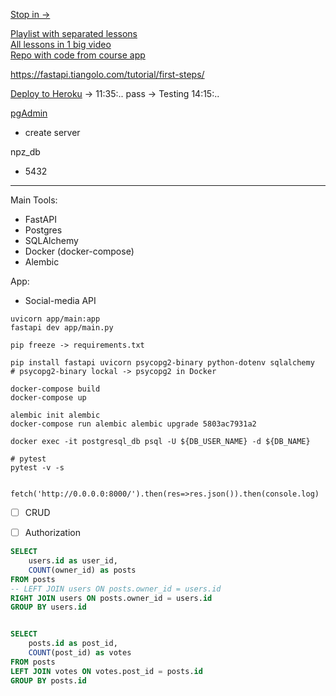 [Stop in ->](https://youtu.be/0sOvCWFmrtA?t=54809)

[Playlist with separated lessons](https://youtube.com/playlist?list=PL8VzFQ8k4U1L5QpSapVEzoSfob-4CR8zM&si=mQ3UgsmNAybRtCGh)  
[All lessons in 1 big video](https://www.youtube.com/watch?v=0sOvCWFmrtA)  
[Repo with code from course app](https://github.com/Sanjeev-Thiyagarajan/fastapi-course/)

https://fastapi.tiangolo.com/tutorial/first-steps/

[Deploy to Heroku](https://youtu.be/0sOvCWFmrtA?t=41751) -> 11:35:.. pass -> Testing 14:15:..

[pgAdmin](http://127.0.0.1:5050/)
- create server

npz_db
- 5432

---
Main Tools:
- FastAPI
- Postgres
- SQLAlchemy
- Docker (docker-compose)
- Alembic

App:
- Social-media API

```
uvicorn app/main:app
fastapi dev app/main.py

pip freeze -> requirements.txt

pip install fastapi uvicorn psycopg2-binary python-dotenv sqlalchemy
# psycopg2-binary lockal -> psycopg2 in Docker

docker-compose build
docker-compose up

alembic init alembic
docker-compose run alembic alembic upgrade 5803ac7931a2

docker exec -it postgresql_db psql -U ${DB_USER_NAME} -d ${DB_NAME}

# pytest
pytest -v -s


fetch('http://0.0.0.0:8000/').then(res=>res.json()).then(console.log)
```

- [ ] CRUD
- [ ] Authorization


```sql
SELECT 
	users.id as user_id, 
	COUNT(owner_id) as posts
FROM posts
-- LEFT JOIN users ON posts.owner_id = users.id
RIGHT JOIN users ON posts.owner_id = users.id
GROUP BY users.id


SELECT 
	posts.id as post_id, 
	COUNT(post_id) as votes
FROM posts
LEFT JOIN votes ON votes.post_id = posts.id
GROUP BY posts.id
```